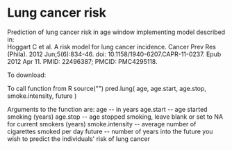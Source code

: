 # Lung cancer risk
Prediction of lung cancer risk in age window implementing model described in:\
Hoggart C et al. A risk model for lung cancer incidence. Cancer Prev Res (Phila). 2012 Jun;5(6):834-46. doi: 10.1158/1940-6207.CAPR-11-0237. Epub 2012 Apr 11. PMID: 22496387; PMCID: PMC4295118.

To download:

To call function from R
source("")
pred.lung( age, age.start, age.stop, smoke.intensity, future )

Arguments to the function are:
age -- in years
age.start -- age started smoking (years)
age.stop -- age stopped smoking, leave blank or set to NA for current smokers (years)
smoke.intensity -- average number of cigarettes smoked per day
future -- number of years into the future you wish to predict the individuals' risk of lung cancer
